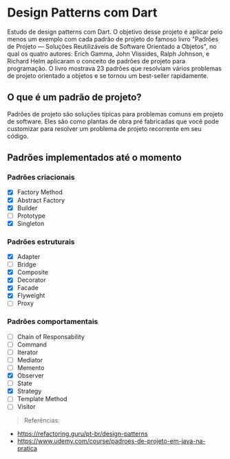 # Design Patterns com Dart
Estudo de design patterns com Dart. O objetivo desse projeto é aplicar pelo menos um exemplo com cada padrão de projeto do famoso livro "Padrões de Projeto — Soluções Reutilizáveis de Software Orientado a Objetos", no qual os quatro autores: Erich Gamma, John Vlissides, Ralph Johnson, e Richard Helm aplicaram o conceito de padrões de projeto para programação. O livro mostrava 23 padrões que resolviam vários problemas de projeto orientado a objetos e se tornou um best-seller rapidamente.

## O que é um padrão de projeto?
Padrões de projeto são soluções típicas para problemas comuns em projeto de software. Eles são como plantas de obra pré fabricadas que você pode customizar para resolver um problema de projeto recorrente em seu código.

## Padrões implementados até o momento
### Padrões criacionais
- [X] Factory Method
- [X] Abstract Factory
- [X] Builder
- [ ] Prototype
- [X] Singleton

### Padrões estruturais
- [X] Adapter
- [ ] Bridge
- [X] Composite
- [X] Decorator
- [X] Facade
- [X] Flyweight
- [ ] Proxy

### Padrões comportamentais
- [ ] Chain of Responsability
- [ ] Command
- [ ] Iterator
- [ ] Mediator
- [ ] Memento
- [X] Observer
- [ ] State
- [X] Strategy
- [ ] Template Method
- [ ] Visitor

> Referências: 
- https://refactoring.guru/pt-br/design-patterns
- https://www.udemy.com/course/padroes-de-projeto-em-java-na-pratica